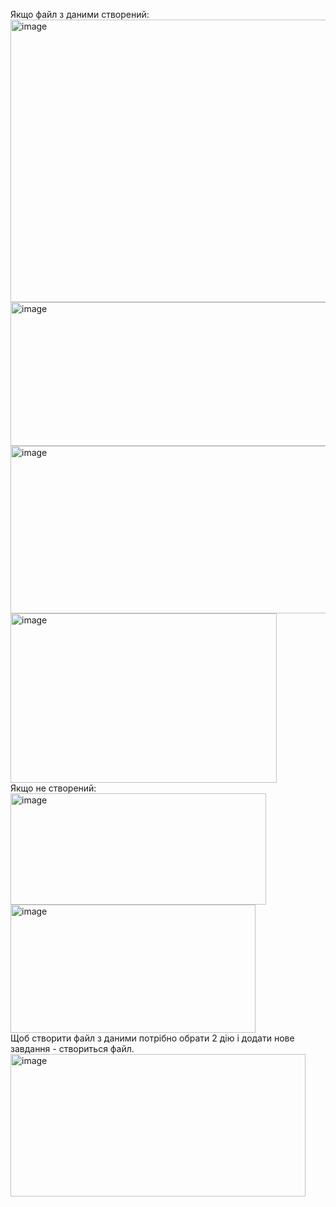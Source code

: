 Якщо файл з даними створений:
<br>
<img width="1188" height="452" alt="image" src="https://github.com/user-attachments/assets/dee9968d-6d66-4638-a6a9-57471f83060b" />
<img width="544" height="230" alt="image" src="https://github.com/user-attachments/assets/be4781d5-267b-48ed-9e2e-00cbde3d203b" />
<img width="678" height="268" alt="image" src="https://github.com/user-attachments/assets/214fdc1c-10a1-457f-bd82-213dfa454bc7" />
<img width="426" height="271" alt="image" src="https://github.com/user-attachments/assets/f732c5e4-2ca1-46fb-a808-0ac75cb9f342" />
<br>
Якщо не створений:
<br>
<img width="409" height="178" alt="image" src="https://github.com/user-attachments/assets/4f22d758-7259-41f1-853e-232f8f450411" />
<img width="392" height="205" alt="image" src="https://github.com/user-attachments/assets/a83c8662-6586-4cc0-91d9-0a8fafd3c5ef" />
<br>
Щоб створити файл з даними потрібно обрати 2 дію і додати нове завдання - створиться файл.
<br>
<img width="472" height="228" alt="image" src="https://github.com/user-attachments/assets/35183833-e3b8-485a-bb77-2c9113fa3bc7" />



